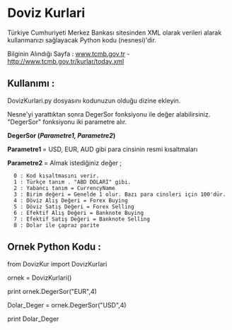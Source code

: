 # Doviz Kurlari

Türkiye Cumhuriyeti Merkez Bankası sitesinden XML olarak verileri alarak kullanmanızı sağlayacak Python kodu (nesnesi)'dir. 

Bilginin Alındığı Sayfa : www.tcmb.gov.tr -  http://www.tcmb.gov.tr/kurlar/today.xml


Kullanımı :
--------------------------

DovizKurlari.py dosyasını kodunuzun olduğu dizine ekleyin. 

Nesne'yi yarattıktan sonra DegerSor fonksiyonu ile değer alabilirsiniz. "DegerSor" fonksiyonu iki parametre alır. 

<b>DegerSor (<i>Parametre1, Parametre2</i>) </b>

<b> Parametre1 </b> = USD, EUR, AUD gibi para cinsinin resmi kısaltmaları 

<b> Parametre2 </b>= Almak istediğiniz değer ;

      0 : Kod kısaltmasını verir. 
      1 : Türkçe tanım . "ABD DOLARI" gibi. 
      2 : Yabancı tanım = CurrencyName 
      3 : Birim değeri = Genelde 1 olur. Bazı para cinsleri için 100'dür. 
      4 : Döviz Alış Değeri = Forex Buying 
      5 : Döviz Satış Değeri = Forex Selling
      6 : Efektif Alış Değeri = Banknote Buying
      7 : Efektif Satış Değeri = Banknote Selling 
      8 : Dolar ile çapraz parite 
      

Ornek Python Kodu :  
---------------------------------------------
from DovizKur import DovizKurlari

ornek = DovizKurlari()

print ornek.DegerSor("EUR",4)

Dolar_Deger = ornek.DegerSor("USD",4)

print Dolar_Deger

